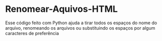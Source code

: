 # Renomear-Aquivos-HTML
Esse código feito com Python ajuda a tirar todos os espaços do nome do arquivo, renomeando os arquivos ou substituindo os espaços por algum caracteres de preferência 
